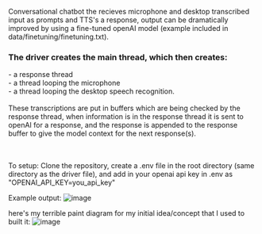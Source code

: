 Conversational chatbot the recieves microphone and desktop transcribed input as prompts and TTS's a response, output can be dramatically improved by using a fine-tuned openAI model (example included in data/finetuning/finetuning.txt).


<h3><strong>The driver creates the main thread, which then creates:</strong></h3>
- a response thread</br>
- a thread looping the microphone</br>
- a thread looping the desktop speech recognition.</br>
</br>
These transcriptions are put in buffers which are being checked by the response thread, when information is in the response thread it is sent to openAI for a response, and the response is appended to the response buffer to give the model context for the next response(s).
</br></br></br>

To setup:
Clone the repository, create a .env file in the root directory (same directory as the driver file), and add in your openai api key in .env as "OPENAI_API_KEY=you_api_key"



Example output:
![image](https://github.com/austin19moore/Rina/assets/80301847/b62b0b5b-9dd2-48de-9877-fde5a675c624)




here's my terrible paint diagram for my initial idea/concept that I used to built it:
![image](https://github.com/austin19moore/Rina/assets/80301847/2ee59a6f-6e04-4aa0-8b02-6a36c64f7fb7)
